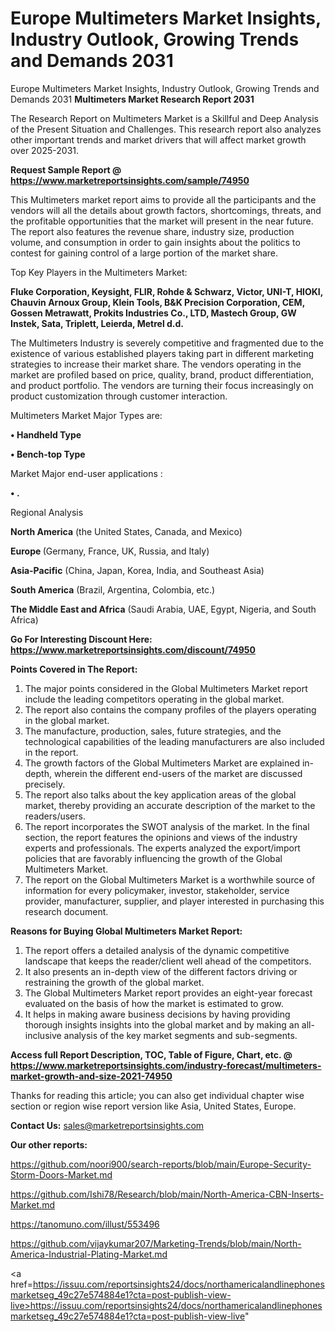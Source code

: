 # Europe Multimeters Market Insights, Industry Outlook, Growing Trends and Demands 2031
Europe Multimeters Market Insights, Industry Outlook, Growing Trends and Demands 2031
<strong>Multimeters Market Research Report 2031</strong>

The Research Report on Multimeters Market is a Skillful and Deep Analysis of the Present Situation and Challenges. This research report also analyzes other important trends and market drivers that will affect market growth over 2025-2031.

<strong>Request Sample Report @ <a href=https://www.marketreportsinsights.com/sample/74950>https://www.marketreportsinsights.com/sample/74950</a></strong>

This Multimeters market report aims to provide all the participants and the vendors will all the details about growth factors, shortcomings, threats, and the profitable opportunities that the market will present in the near future. The report also features the revenue share, industry size, production volume, and consumption in order to gain insights about the politics to contest for gaining control of a large portion of the market share.

Top Key Players in the Multimeters Market:

<strong>Fluke Corporation, Keysight, FLIR, Rohde & Schwarz, Victor, UNI-T, HIOKI, Chauvin Arnoux Group, Klein Tools, B&K Precision Corporation, CEM, Gossen Metrawatt, Prokits Industries Co., LTD, Mastech Group, GW Instek, Sata, Triplett, Leierda, Metrel d.d.</strong>

The Multimeters Industry is severely competitive and fragmented due to the existence of various established players taking part in different marketing strategies to increase their market share. The vendors operating in the market are profiled based on price, quality, brand, product differentiation, and product portfolio. The vendors are turning their focus increasingly on product customization through customer interaction.

Multimeters Market Major Types are:

<strong>• Handheld Type

• Bench-top Type</strong>

Market Major end-user applications :

<strong>• .</strong>

Regional Analysis

</u><strong><b>North America</b></strong> (the United States, Canada, and Mexico)

<strong><b>Europe </b></strong>(Germany, France, UK, Russia, and Italy)

<strong><b>Asia-Pacific</b></strong> (China, Japan, Korea, India, and Southeast Asia)

<strong><b>South America</b></strong> (Brazil, Argentina, Colombia, etc.)

<strong><b>The Middle East and Africa</b></strong> (Saudi Arabia, UAE, Egypt, Nigeria, and South Africa)

<strong>Go For Interesting Discount Here: <a href=https://www.marketreportsinsights.com/discount/74950>https://www.marketreportsinsights.com/discount/74950</a></strong>

<strong>Points Covered in The Report:</strong>
<ol>
  <li>The major points considered in the Global Multimeters Market report include the leading competitors operating in the global market.</li>
  <li>The report also contains the company profiles of the players operating in the global market.</li>
  <li>The manufacture, production, sales, future strategies, and the technological capabilities of the leading manufacturers are also included in the report.</li>
  <li>The growth factors of the Global Multimeters Market are explained in-depth, wherein the different end-users of the market are discussed precisely.</li>
  <li>The report also talks about the key application areas of the global market, thereby providing an accurate description of the market to the readers/users.</li>
  <li>The report incorporates the SWOT analysis of the market. In the final section, the report features the opinions and views of the industry experts and professionals. The experts analyzed the export/import policies that are favorably influencing the growth of the Global Multimeters Market.</li>
  <li>The report on the Global Multimeters Market is a worthwhile source of information for every policymaker, investor, stakeholder, service provider, manufacturer, supplier, and player interested in purchasing this research document.</li>
</ol>
<strong>Reasons for Buying Global Multimeters Market Report:</strong>

<ol>
  <li>The report offers a detailed analysis of the dynamic competitive landscape that keeps the reader/client well ahead of the competitors.</li>
  <li>It also presents an in-depth view of the different factors driving or restraining the growth of the global market.</li>
  <li>The Global Multimeters Market report provides an eight-year forecast evaluated on the basis of how the market is estimated to grow.</li>
  <li>It helps in making aware business decisions by having providing thorough insights insights into the global market and by making an all-inclusive analysis of the key market segments and sub-segments.</li>
</ol>
<strong>Access full Report Description, TOC, Table of Figure, Chart, etc. @ <a href=https://www.marketreportsinsights.com/industry-forecast/multimeters-market-growth-and-size-2021-74950>https://www.marketreportsinsights.com/industry-forecast/multimeters-market-growth-and-size-2021-74950</a></strong>


Thanks for reading this article; you can also get individual chapter wise section or region wise report version like Asia, United States, Europe.

<strong>Contact Us:</strong>
sales@marketreportsinsights.com

<strong>Our other reports:</strong>

<a href=https://github.com/noori900/search-reports/blob/main/Europe-Security-Storm-Doors-Market.md>https://github.com/noori900/search-reports/blob/main/Europe-Security-Storm-Doors-Market.md</a>

<a href=https://github.com/Ishi78/Research/blob/main/North-America-CBN-Inserts-Market.md>https://github.com/Ishi78/Research/blob/main/North-America-CBN-Inserts-Market.md</a>

<a href=https://tanomuno.com/illust/553496>https://tanomuno.com/illust/553496</a>

<a href=https://github.com/vijaykumar207/Marketing-Trends/blob/main/North-America-Industrial-Plating-Market.md>https://github.com/vijaykumar207/Marketing-Trends/blob/main/North-America-Industrial-Plating-Market.md</a>

<a href=https://issuu.com/reportsinsights24/docs/northamericalandlinephonesmarketseg_49c27e574884e1?cta=post-publish-view-live>https://issuu.com/reportsinsights24/docs/northamericalandlinephonesmarketseg_49c27e574884e1?cta=post-publish-view-live</a>"
